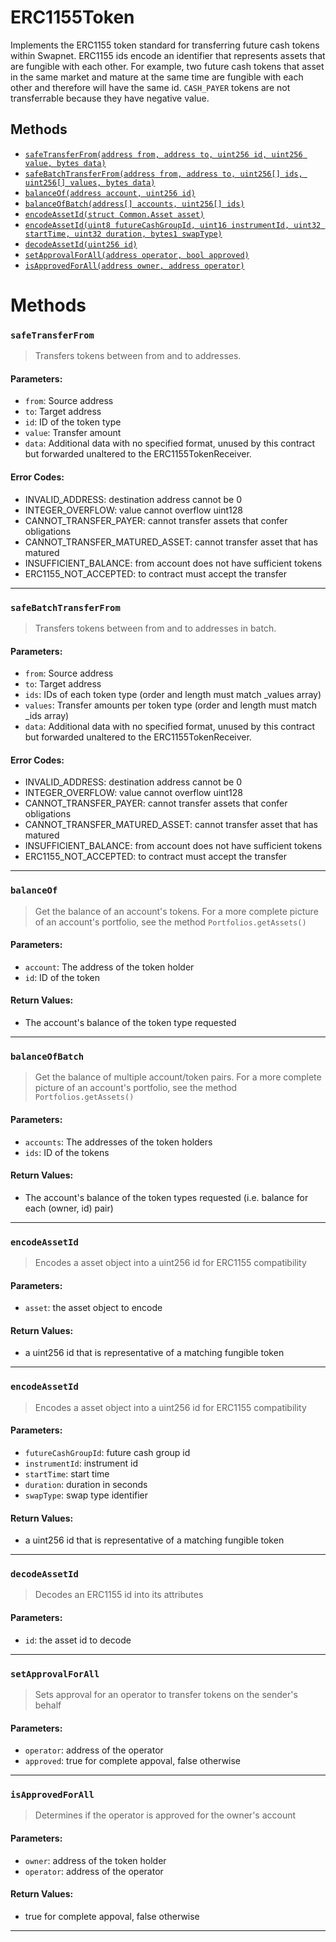 # ERC1155Token

Implements the ERC1155 token standard for transferring future cash tokens within Swapnet. ERC1155 ids
encode an identifier that represents assets that are fungible with each other. For example, two future cash tokens
that asset in the same market and mature at the same time are fungible with each other and therefore will have the
same id. `CASH_PAYER` tokens are not transferrable because they have negative value.

## Methods

-   [`safeTransferFrom(address from, address to, uint256 id, uint256 value, bytes data)`](#safeTransferFrom)
-   [`safeBatchTransferFrom(address from, address to, uint256[] ids, uint256[] values, bytes data)`](#safeBatchTransferFrom)
-   [`balanceOf(address account, uint256 id)`](#balanceOf)
-   [`balanceOfBatch(address[] accounts, uint256[] ids)`](#balanceOfBatch)
-   [`encodeAssetId(struct Common.Asset asset)`](#encodeAssetId)
-   [`encodeAssetId(uint8 futureCashGroupId, uint16 instrumentId, uint32 startTime, uint32 duration, bytes1 swapType)`](#encodeAssetId)
-   [`decodeAssetId(uint256 id)`](#decodeAssetId)
-   [`setApprovalForAll(address operator, bool approved)`](#setApprovalForAll)
-   [`isApprovedForAll(address owner, address operator)`](#isApprovedForAll)

# Methods

### `safeTransferFrom`

> Transfers tokens between from and to addresses.

#### Parameters:

-   `from`: Source address
-   `to`: Target address
-   `id`: ID of the token type
-   `value`: Transfer amount
-   `data`: Additional data with no specified format, unused by this contract but forwarded unaltered
    to the ERC1155TokenReceiver.

#### Error Codes:

-   INVALID_ADDRESS: destination address cannot be 0
-   INTEGER_OVERFLOW: value cannot overflow uint128
-   CANNOT_TRANSFER_PAYER: cannot transfer assets that confer obligations
-   CANNOT_TRANSFER_MATURED_ASSET: cannot transfer asset that has matured
-   INSUFFICIENT_BALANCE: from account does not have sufficient tokens
-   ERC1155_NOT_ACCEPTED: to contract must accept the transfer

---

### `safeBatchTransferFrom`

> Transfers tokens between from and to addresses in batch.

#### Parameters:

-   `from`: Source address
-   `to`: Target address
-   `ids`: IDs of each token type (order and length must match \_values array)
-   `values`: Transfer amounts per token type (order and length must match \_ids array)
-   `data`: Additional data with no specified format, unused by this contract but forwarded unaltered
    to the ERC1155TokenReceiver.

#### Error Codes:

-   INVALID_ADDRESS: destination address cannot be 0
-   INTEGER_OVERFLOW: value cannot overflow uint128
-   CANNOT_TRANSFER_PAYER: cannot transfer assets that confer obligations
-   CANNOT_TRANSFER_MATURED_ASSET: cannot transfer asset that has matured
-   INSUFFICIENT_BALANCE: from account does not have sufficient tokens
-   ERC1155_NOT_ACCEPTED: to contract must accept the transfer

---

### `balanceOf`

> Get the balance of an account's tokens. For a more complete picture of an account's
> portfolio, see the method `Portfolios.getAssets()`

#### Parameters:

-   `account`: The address of the token holder
-   `id`: ID of the token

#### Return Values:

-   The account's balance of the token type requested

---

### `balanceOfBatch`

> Get the balance of multiple account/token pairs. For a more complete picture of an account's
> portfolio, see the method `Portfolios.getAssets()`

#### Parameters:

-   `accounts`: The addresses of the token holders
-   `ids`: ID of the tokens

#### Return Values:

-   The account's balance of the token types requested (i.e. balance for each (owner, id) pair)

---

### `encodeAssetId`

> Encodes a asset object into a uint256 id for ERC1155 compatibility

#### Parameters:

-   `asset`: the asset object to encode

#### Return Values:

-   a uint256 id that is representative of a matching fungible token

---

### `encodeAssetId`

> Encodes a asset object into a uint256 id for ERC1155 compatibility

#### Parameters:

-   `futureCashGroupId`: future cash group id
-   `instrumentId`: instrument id
-   `startTime`: start time
-   `duration`: duration in seconds
-   `swapType`: swap type identifier

#### Return Values:

-   a uint256 id that is representative of a matching fungible token

---

### `decodeAssetId`

> Decodes an ERC1155 id into its attributes

#### Parameters:

-   `id`: the asset id to decode

---

### `setApprovalForAll`

> Sets approval for an operator to transfer tokens on the sender's behalf

#### Parameters:

-   `operator`: address of the operator
-   `approved`: true for complete appoval, false otherwise

---

### `isApprovedForAll`

> Determines if the operator is approved for the owner's account

#### Parameters:

-   `owner`: address of the token holder
-   `operator`: address of the operator

#### Return Values:

-   true for complete appoval, false otherwise

---
